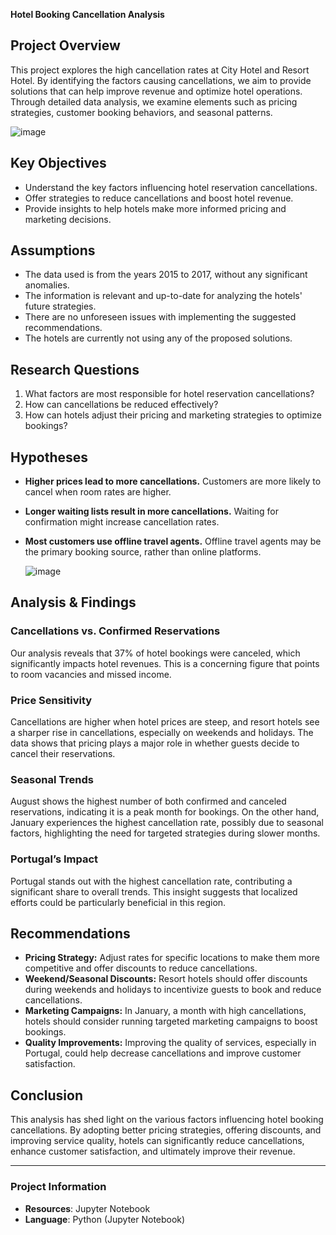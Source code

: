 **Hotel Booking Cancellation Analysis**

## Project Overview  
This project explores the high cancellation rates at City Hotel and Resort Hotel. By identifying the factors causing cancellations, we aim to provide solutions that can help improve revenue and optimize hotel operations. Through detailed data analysis, we examine elements such as pricing strategies, customer booking behaviors, and seasonal patterns.

![image](https://github.com/user-attachments/assets/7a0138c0-2495-4f78-ac66-76940a919f17)



## Key Objectives  
- Understand the key factors influencing hotel reservation cancellations.
- Offer strategies to reduce cancellations and boost hotel revenue.
- Provide insights to help hotels make more informed pricing and marketing decisions.

## Assumptions  
- The data used is from the years 2015 to 2017, without any significant anomalies.
- The information is relevant and up-to-date for analyzing the hotels' future strategies.
- There are no unforeseen issues with implementing the suggested recommendations.
- The hotels are currently not using any of the proposed solutions.

## Research Questions  
1. What factors are most responsible for hotel reservation cancellations?  
2. How can cancellations be reduced effectively?  
3. How can hotels adjust their pricing and marketing strategies to optimize bookings?

## Hypotheses  
- **Higher prices lead to more cancellations.** Customers are more likely to cancel when room rates are higher.  
- **Longer waiting lists result in more cancellations.** Waiting for confirmation might increase cancellation rates.  
- **Most customers use offline travel agents.** Offline travel agents may be the primary booking source, rather than online platforms.

  ![image](https://github.com/user-attachments/assets/585758c9-1c2d-421b-bfca-d3bfcab3b833)


## Analysis & Findings  

### Cancellations vs. Confirmed Reservations  
Our analysis reveals that 37% of hotel bookings were canceled, which significantly impacts hotel revenues. This is a concerning figure that points to room vacancies and missed income.

### Price Sensitivity  
Cancellations are higher when hotel prices are steep, and resort hotels see a sharper rise in cancellations, especially on weekends and holidays. The data shows that pricing plays a major role in whether guests decide to cancel their reservations.

### Seasonal Trends  
August shows the highest number of both confirmed and canceled reservations, indicating it is a peak month for bookings. On the other hand, January experiences the highest cancellation rate, possibly due to seasonal factors, highlighting the need for targeted strategies during slower months.

### Portugal’s Impact  
Portugal stands out with the highest cancellation rate, contributing a significant share to overall trends. This insight suggests that localized efforts could be particularly beneficial in this region.

## Recommendations  
- **Pricing Strategy:** Adjust rates for specific locations to make them more competitive and offer discounts to reduce cancellations.  
- **Weekend/Seasonal Discounts:** Resort hotels should offer discounts during weekends and holidays to incentivize guests to book and reduce cancellations.  
- **Marketing Campaigns:** In January, a month with high cancellations, hotels should consider running targeted marketing campaigns to boost bookings.  
- **Quality Improvements:** Improving the quality of services, especially in Portugal, could help decrease cancellations and improve customer satisfaction.

## Conclusion  
This analysis has shed light on the various factors influencing hotel booking cancellations. By adopting better pricing strategies, offering discounts, and improving service quality, hotels can significantly reduce cancellations, enhance customer satisfaction, and ultimately improve their revenue.

---

### Project Information  
- **Resources**: Jupyter Notebook  
- **Language**: Python (Jupyter Notebook)

